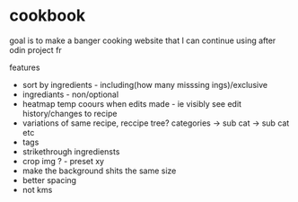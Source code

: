 # cookbook
goal is to make a banger cooking website that I can continue using after odin project fr

features
- sort by ingredients - including(how many misssing ings)/exclusive
- ingrediants - non/optional
- heatmap temp coours when edits made - ie visibly see edit history/changes to recipe
- variations of same recipe, reccipe tree? categories -> sub cat -> sub cat etc
- tags
- strikethrough ingrediensts
- crop img ? - preset xy
- make the background shits the same size 
- better spacing
- not kms

